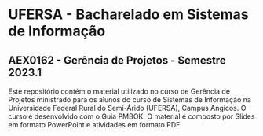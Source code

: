 # UFERSA - Bacharelado em Sistemas de Informação

## AEX0162 - Gerência de Projetos - Semestre 2023.1

Este repositório contém o material utilizado no curso de Gerência de Projetos ministrado para os alunos do curso de Sistemas de Informação na Universidade Federal Rural do Semi-Árido (UFERSA), Campus Angicos. O curso é desenvolvido com o Guia PMBOK. O material é composto por Slides em formato PowerPoint e atividades em formato PDF. 
